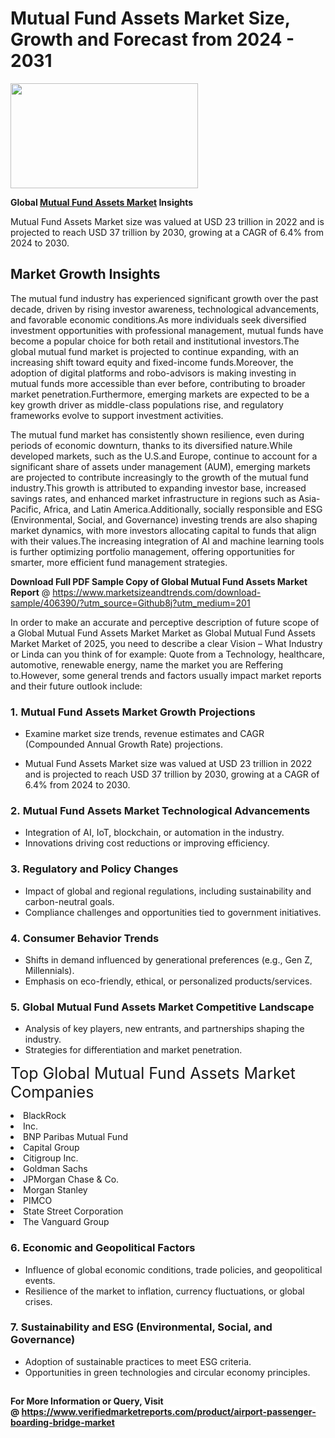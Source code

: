 <H1>Mutual Fund Assets Market Size, Growth and Forecast from 2024 - 2031</H1><img class="aligncenter size-medium wp-image-584254" src="https://thirdeyenews.in/wp-content/uploads/2024/09/Global-Market-Research-300x168.jpeg" alt="" width="300" height="168" /><p><strong>Global&nbsp;<a href="https://www.marketsizeandtrends.com/download-sample/406390/?utm_source=Github8j?utm_medium=201">Mutual Fund Assets Market</a> Insights</strong></p><p>Mutual Fund Assets Market size was valued at USD 23 trillion in 2022 and is projected to reach USD 37 trillion by 2030, growing at a CAGR of 6.4% from 2024 to 2030.</p><p><h2>Market Growth Insights</h2> <p>The mutual fund industry has experienced significant growth over the past decade, driven by rising investor awareness, technological advancements, and favorable economic conditions.As more individuals seek diversified investment opportunities with professional management, mutual funds have become a popular choice for both retail and institutional investors.The global mutual fund market is projected to continue expanding, with an increasing shift toward equity and fixed-income funds.Moreover, the adoption of digital platforms and robo-advisors is making investing in mutual funds more accessible than ever before, contributing to broader market penetration.Furthermore, emerging markets are expected to be a key growth driver as middle-class populations rise, and regulatory frameworks evolve to support investment activities.</p> <p>The mutual fund market has consistently shown resilience, even during periods of economic downturn, thanks to its diversified nature.While developed markets, such as the U.S.and Europe, continue to account for a significant share of assets under management (AUM), emerging markets are projected to contribute increasingly to the growth of the mutual fund industry.This growth is attributed to expanding investor base, increased savings rates, and enhanced market infrastructure in regions such as Asia-Pacific, Africa, and Latin America.Additionally, socially responsible and ESG (Environmental, Social, and Governance) investing trends are also shaping market dynamics, with more investors allocating capital to funds that align with their values.The increasing integration of AI and machine learning tools is further optimizing portfolio management, offering opportunities for smarter, more efficient fund management strategies.</p> <p><span class=""><strong>Download Full PDF Sample Copy of Global Mutual Fund Assets Market Report</strong> @ <a href="https://www.marketsizeandtrends.com/download-sample/406390/?utm_source=Github8j?utm_medium=201" target="_blank">https://www.marketsizeandtrends.com/download-sample/406390/?utm_source=Github8j?utm_medium=201</a></span></p><p>In order to make an accurate and perceptive description of future scope of a Global&nbsp;Mutual Fund Assets Market Market as Global&nbsp;Mutual Fund Assets Market Market of 2025, you need to describe a clear Vision &ndash; What Industry or Linda can you think of for example: Quote from a Technology, healthcare, automotive, renewable energy, name the market you are Reffering to.However, some general trends and factors usually impact market reports and their future outlook include:</p><h3>1.&nbsp;<strong>Mutual Fund Assets Market Growth Projections</strong></h3><ul><li>Examine market size trends, revenue estimates and CAGR (Compounded Annual Growth Rate) projections.</li><li><p>Mutual Fund Assets Market size was valued at USD 23 trillion in 2022 and is projected to reach USD 37 trillion by 2030, growing at a CAGR of 6.4% from 2024 to 2030.</p></li></ul><h3>2.&nbsp;<strong>Mutual Fund Assets Market Technological Advancements</strong></h3><ul><li>Integration of AI, IoT, blockchain, or automation in the industry.</li><li>Innovations driving cost reductions or improving efficiency.</li></ul><h3>3.&nbsp;<strong>Regulatory and Policy Changes</strong></h3><ul><li>Impact of global and regional regulations, including sustainability and carbon-neutral goals.</li><li>Compliance challenges and opportunities tied to government initiatives.</li></ul><h3>4.&nbsp;<strong>Consumer Behavior Trends</strong></h3><ul><li>Shifts in demand influenced by generational preferences (e.g., Gen Z, Millennials).</li><li>Emphasis on eco-friendly, ethical, or personalized products/services.</li></ul><h3>5.&nbsp;<strong>Global Mutual Fund Assets Market Competitive Landscape</strong></h3><ul><li>Analysis of key players, new entrants, and partnerships shaping the industry.</li><li>Strategies for differentiation and market penetration.</li></ul><p data-pm-slice="1 1 []"><span style="color: inherit; font-family: inherit; font-size: 25px;">Top Global Mutual Fund Assets Market Companies</span></p><div class="" data-test-id=""><p><li>BlackRock</li><li> Inc.</li><li> BNP Paribas Mutual Fund</li><li> Capital Group</li><li> Citigroup Inc.</li><li> Goldman Sachs</li><li> JPMorgan Chase & Co.</li><li> Morgan Stanley</li><li> PIMCO</li><li> State Street Corporation</li><li> The Vanguard Group</li></p></div><h3>6.&nbsp;<strong>Economic and Geopolitical Factors</strong></h3><ul><li>Influence of global economic conditions, trade policies, and geopolitical events.</li><li>Resilience of the market to inflation, currency fluctuations, or global crises.</li></ul><h3>7.&nbsp;<strong>Sustainability and ESG (Environmental, Social, and Governance)</strong></h3><ul><li>Adoption of sustainable practices to meet ESG criteria.</li><li>Opportunities in green technologies and circular economy principles.</li></ul><h2><strong style="font-size: 14px;">For More Information or Query, Visit @&nbsp;</strong><a style="background-color: #ffffff; font-size: 14px;" href="https://www.marketsizeandtrends.com/report/mutual-fund-assets-market/" target="_blank">https://www.verifiedmarketreports.com/product/airport-passenger-boarding-bridge-market</a></h2>